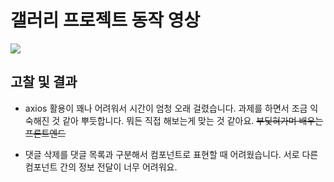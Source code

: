 # 갤러리 프로젝트 동작 영상
<img src="https://github.com/taein0926/Introduce_page/assets/136336372/907713bb-5628-4d9c-af86-430bc4bd8264">


## 고찰 및 결과

- axios 활용이 꽤나 어려워서 시간이 엄청 오래 걸렸습니다. 과제를 하면서 조금 익숙해진 것 같아 뿌듯합니다. 뭐든 직접 해보는게 맞는 것 같아요. ~~부딫혀가며 배우는 프론트엔드~~

- 댓글 삭제를 댓글 목록과 구분해서 컴포넌트로 표현할 때 어려웠습니다. 서로 다른 컴포넌트 간의 정보 전달이 너무 어려워요.
